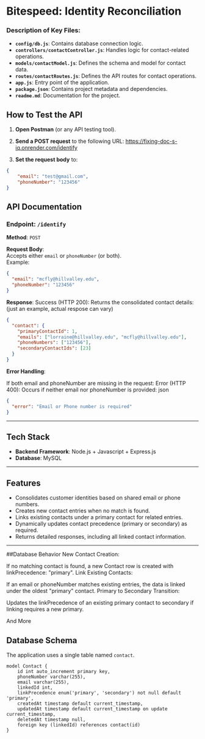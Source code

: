 # Bitespeed: Identity Reconciliation

### Description of Key Files:
- **`config/db.js`**: Contains database connection logic.
- **`controllers/contactController.js`**: Handles logic for contact-related operations.
- **`models/contactModel.js`**: Defines the schema and model for contact data.
- **`routes/contactRoutes.js`**: Defines the API routes for contact operations.
- **`app.js`**: Entry point of the application.
- **`package.json`**: Contains project metadata and dependencies.
- **`readme.md`**: Documentation for the project.


## How to Test the API

1. **Open Postman** (or any API testing tool).
2. **Send a POST request** to the following URL: https://fixing-doc-s-iq.onrender.com/identify

3. **Set the request body** to:

```json
{
    "email": "test@gmail.com",
    "phoneNumber": "123456"
}
```
## API Documentation

### Endpoint: `/identify`

**Method**: `POST`

**Request Body**:  
Accepts either `email` or `phoneNumber` (or both).  
Example:

```json
{
  "email": "mcfly@hillvalley.edu",
  "phoneNumber": "123456"
}
```
**Response**:
Success (HTTP 200): Returns the consolidated contact details:(just an example, actual respose can vary)
```json
{
  "contact": {
    "primaryContactId": 1,
    "emails": ["lorraine@hillvalley.edu", "mcfly@hillvalley.edu"],
    "phoneNumbers": ["123456"],
    "secondaryContactIds": [23]
  }
}
```
**Error Handling**:

If both email and phoneNumber are missing in the request:
Error (HTTP 400): Occurs if neither email nor phoneNumber is provided:
json
```json
{
  "error": "Email or Phone number is required"
}
```
---

## Tech Stack

- **Backend Framework**: Node.js + Javascript + Express.js
- **Database**: MySQL

---

## Features

- Consolidates customer identities based on shared email or phone numbers.
- Creates new contact entries when no match is found.
- Links existing contacts under a primary contact for related entries.
- Dynamically updates contact precedence (primary or secondary) as required.
- Returns detailed responses, including all linked contact information.

---


##Database Behavior
New Contact Creation:

If no matching contact is found, a new Contact row is created with linkPrecedence: "primary".
Link Existing Contacts:

If an email or phoneNumber matches existing entries, the data is linked under the oldest "primary" contact.
Primary to Secondary Transition:

Updates the linkPrecedence of an existing primary contact to secondary if linking requires a new primary.

And More
## Database Schema

The application uses a single table named `contact`.

```mysql schema
model Contact {
    id int auto_increment primary key,
    phoneNumber varchar(255),
    email varchar(255),
    linkedId int,
    linkPrecedence enum('primary', 'secondary') not null default 'primary',
    createdAt timestamp default current_timestamp,
    updatedAt timestamp default current_timestamp on update current_timestamp,
    deletedAt timestamp null,
    foreign key (linkedId) references contact(id)
}
```




